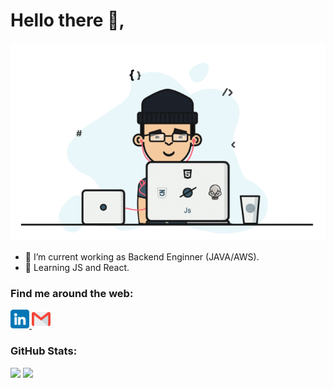 <h1>Hello there 👋,</h1>
<p align="center">
  <img src="developer.gif" alt="banner-image" title="banner">
 </p>
 
- 👀 I’m current working as Backend Enginner (JAVA/AWS).
- 🌱 Learning JS and React.

### Find me around the web:

<p align="left">
  <a href="https://www.linkedin.com/in/harsh-sharma-a45226196/" target="blank">
    <img src="social-icons/linkedin.png" title="Linkedin" height="30">
  </a>
   <a href="mailto:harshsharmaji299@gmail.com" target="blank">
    <img src="social-icons/gmail.png" title="Gmail" height="30">
  </a>
</p>

### GitHub Stats:

<img src="https://github-readme-stats.vercel.app/api?username=harshsharma&show_icons=true&show_icons=true&theme=tokyonight&include_all_commits=true&count_private=true&layout=compact"  width="700" >

<img src="https://github-readme-streak-stats.herokuapp.com?user=harshsharma-eng&theme=tokyonight" width="700">
<!---
harshsharma/harshsharma is a ✨ special ✨ repository because its `README.md` (this file) appears on your GitHub profile.
You can click the Preview link to take a look at your changes.
--->
